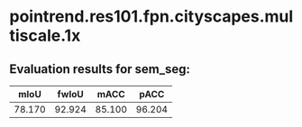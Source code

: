 # pointrend.res101.fpn.cityscapes.multiscale.1x  

## Evaluation results for sem_seg:  

|  mIoU  |  fwIoU  |  mACC  |  pACC  |  
|:------:|:-------:|:------:|:------:|  
| 78.170 | 92.924  | 85.100 | 96.204 |
